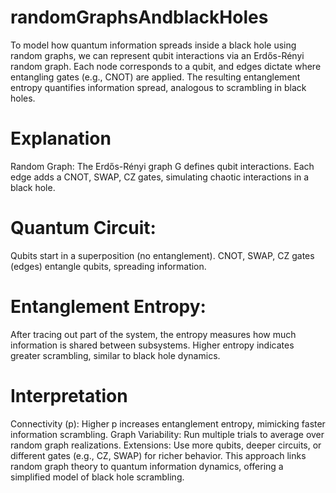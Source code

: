 # randomGraphsAndblackHoles
To model how quantum information spreads inside a black hole using random graphs, we can represent qubit interactions via an Erdős-Rényi random graph. Each node corresponds to a qubit, and edges dictate where entangling gates (e.g., CNOT) are applied. The resulting entanglement entropy quantifies information spread, analogous to scrambling in black holes.

# Explanation
Random Graph: The Erdős-Rényi graph G defines qubit interactions. Each edge adds a CNOT, SWAP, CZ gates, simulating chaotic interactions in a black hole.
# Quantum Circuit:
Qubits start in a superposition (no entanglement).
CNOT, SWAP, CZ gates (edges) entangle qubits, spreading information.
# Entanglement Entropy:
After tracing out part of the system, the entropy measures how much information is shared between subsystems.
Higher entropy indicates greater scrambling, similar to black hole dynamics.
# Interpretation
Connectivity (p): Higher p increases entanglement entropy, mimicking faster information scrambling.
Graph Variability: Run multiple trials to average over random graph realizations.
Extensions: Use more qubits, deeper circuits, or different gates (e.g., CZ, SWAP) for richer behavior.
This approach links random graph theory to quantum information dynamics, offering a simplified model of black hole scrambling.
